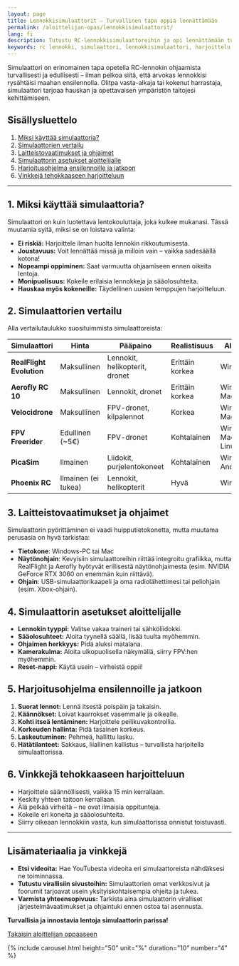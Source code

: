 ```yaml
---
layout: page
title: Lennokkisimulaattorit – Turvallinen tapa oppia lennättämään
permalink: /aloittelijan-opas/lennokkisimulaattorit/
lang: fi
description: Tutustu RC-lennokkisimulaattoreihin ja opi lennättämään turvallisesti. Vinkkejä ohjelmista, asetuksista ja harjoittelusta.
keywords: rc lennokki, simulaattori, lennokkisimulaattori, harjoittelu, aloittelija, lennätyksen opettelu
---
```


Simulaattori on erinomainen tapa opetella RC-lennokin ohjaamista turvallisesti ja edullisesti – ilman pelkoa siitä, että arvokas lennokkisi rysähtäisi maahan ensilennolla. Olitpa vasta-alkaja tai kokenut harrastaja, simulaattori tarjoaa hauskan ja opettavaisen ympäristön taitojesi kehittämiseen.

## Sisällysluettelo

1. [Miksi käyttää simulaattoria?](#miksi-käyttää-simulaattoria)  
2. [Simulaattorien vertailu](#simulaattorien-vertailu)  
3. [Laitteistovaatimukset ja ohjaimet](#laitteistovaatimukset-ja-ohjaimet)  
4. [Simulaattorin asetukset aloittelijalle](#simulaattorin-asetukset-aloittelijalle)  
5. [Harjoitusohjelma ensilennoille ja jatkoon](#harjoitusohjelma-ensilennoille-ja-jatkoon)  
6. [Vinkkejä tehokkaaseen harjoitteluun](#vinkkejä-tehokkaaseen-harjoitteluun)  

---

## 1. Miksi käyttää simulaattoria?

Simulaattori on kuin luotettava lentokouluttaja, joka kulkee mukanasi. Tässä muutamia syitä, miksi se on loistava valinta:  

- **Ei riskiä:** Harjoittele ilman huolta lennokin rikkoutumisesta.  
- **Joustavuus:** Voit lennättää missä ja milloin vain – vaikka sadesäällä kotona!  
- **Nopeampi oppiminen:** Saat varmuutta ohjaamiseen ennen oikeita lentoja.  
- **Monipuolisuus:** Kokeile erilaisia lennokkeja ja sääolosuhteita.  
- **Hauskaa myös kokeneille:** Täydellinen uusien temppujen harjoitteluun.  

## 2. Simulaattorien vertailu

Alla vertailutaulukko suosituimmista simulaattoreista:

| Simulaattori          | Hinta        | Pääpaino                   | Realistisuus | Alustat          | Linkki                                                                                     | Huomioitavaa                                         |
|-----------------------|--------------|----------------------------|--------------|------------------|--------------------------------------------------------------------------------------------|------------------------------------------------------|
| **RealFlight Evolution** | Maksullinen   | Lennokit, helikopterit, dronet | Erittäin korkea | Windows           | [Steam](https://store.steampowered.com/app/2069310/RealFlight_Evolution/)                  | Alan johtava, säännölliset päivitykset               |
| **Aerofly RC 10**       | Maksullinen   | Lennokit, dronet            | Erittäin korkea | Windows, Mac      | [Steam](https://store.steampowered.com/app/2394350/aerofly_RC_10__RC_Flight_Simulator/)    | Upea grafiikka, tarkka fysiikka                      |
| **Velocidrone**         | Maksullinen   | FPV-dronet, kilpalennot     | Korkea        | Windows, Mac      | [Virallinen](https://www.velocidrone.com/)                                                 | Moninpeli, rataharjoittelu                           |
| **FPV Freerider**       | Edullinen (~5€) | FPV-dronet                  | Kohtalainen    | Windows, Mac, Linux | [Virallinen](https://fpv-freerider.itch.io/fpv-freerider)                                 | Kevyt, hyvä perusharjoitteluun                       |
| **PicaSim**             | Ilmainen      | Liidokit, purjelentokoneet  | Kohtalainen    | Windows, Android   | [Virallinen](http://www.rowlhouse.co.uk/PicaSim/)                                          | Kevyt, helppo käyttää                                |
| **Phoenix RC**          | Ilmainen (ei tukea) | Lennokit, helikopterit     | Hyvä           | Windows            | [RC-Thoughts](https://www.rc-thoughts.com/phoenix-sim/)                                   | Kehitys lopetettu, asennus hankala |

## 3. Laitteistovaatimukset ja ohjaimet

Simulaattorin pyörittäminen ei vaadi huipputietokonetta, mutta muutama perusasia on hyvä tarkistaa:  

- **Tietokone**: Windows-PC tai Mac
- **Näytönohjain**: Kevyisiin simulaattoreihin riittää integroitu grafiikka, mutta RealFlight ja Aerofly hyötyvät erillisestä näytönohjaimesta (esim. NVIDIA GeForce RTX 3060 on enemmän kuin riittävä).  
- **Ohjain**: USB-simulaattorikaapeli ja oma radiolähettimesi tai peliohjain (esim. Xbox-ohjain).  

## 4. Simulaattorin asetukset aloittelijalle

- **Lennokin tyyppi:** Valitse vakaa traineri tai sähköliidokki.
- **Sääolosuhteet:** Aloita tyynellä säällä, lisää tuulta myöhemmin.
- **Ohjaimen herkkyys:** Pidä aluksi matalana.
- **Kamerakulma:** Aloita ulkopuolisella näkymällä, siirry FPV:hen myöhemmin.
- **Reset-nappi:** Käytä usein – virheistä oppii!

## 5. Harjoitusohjelma ensilennoille ja jatkoon

1. **Suorat lennot:** Lennä itsestä poispäin ja takaisin.
2. **Käännökset:** Loivat kaarrokset vasemmalle ja oikealle.
3. **Kohti itseä lentäminen:** Harjoittele peilikuvakontrollia.
4. **Korkeuden hallinta:** Pidä tasainen korkeus.
5. **Laskeutuminen:** Pehmeä, hallittu lasku.
6. **Hätätilanteet:** Sakkaus, liiallinen kallistus – turvallista harjoitella simulaattorissa.

## 6. Vinkkejä tehokkaaseen harjoitteluun

- Harjoittele säännöllisesti, vaikka 15 min kerrallaan.
- Keskity yhteen taitoon kerrallaan.
- Älä pelkää virheitä – ne ovat ilmaisia oppitunteja.
- Kokeile eri koneita ja sääolosuhteita.
- Siirry oikeaan lennokkiin vasta, kun simulaattorissa onnistut toistuvasti.

---

## Lisämateriaalia ja vinkkejä

- **Etsi videoita:** Hae YouTubesta videoita eri simulaattoreista nähdäksesi ne toiminnassa.
- **Tutustu virallisiin sivustoihin:** Simulaattorien omat verkkosivut ja foorumit tarjoavat usein yksityiskohtaisempia ohjeita ja tukea.
- **Varmista yhteensopivuus:** Tarkista aina simulaattorin viralliset järjestelmävaatimukset ja ohjaintuki ennen ostoa tai asennusta.

**Turvallisia ja innostavia lentoja simulaattorin parissa!**

<div class="button-container">
<a href="/aloittelijan-opas/" class="button-link">Takaisin aloittelijan oppaaseen</a>
</div>

{% include carousel.html height="50" unit="%" duration="10" number="4" %}
